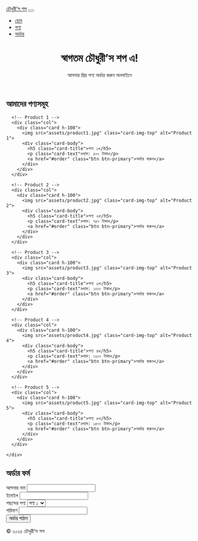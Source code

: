 <!doctype html>
<html lang="bn">
<head>
  <meta charset="utf-8">
  <meta name="viewport" content="width=device-width, initial-scale=1">
  <title>চৌধুরী’স শপ - Online Store</title>
  <link href="https://cdn.jsdelivr.net/npm/bootstrap@5.3.2/dist/css/bootstrap.min.css" rel="stylesheet">
  <link rel="stylesheet" href="style.css">
</head>
<body>

<nav class="navbar navbar-expand-lg navbar-dark bg-primary">
  <div class="container-fluid">
    <a class="navbar-brand" href="#">চৌধুরী’স শপ</a>
    <button class="navbar-toggler" type="button" data-bs-toggle="collapse" data-bs-target="#navbarNav">
      <span class="navbar-toggler-icon"></span>
    </button>
    <div class="collapse navbar-collapse" id="navbarNav">
      <ul class="navbar-nav ms-auto">
        <li class="nav-item"><a class="nav-link active" href="#">হোম</a></li>
        <li class="nav-item"><a class="nav-link" href="#products">পণ্য</a></li>
        <li class="nav-item"><a class="nav-link" href="#order">অর্ডার</a></li>
      </ul>
    </div>
  </div>
</nav>

<header class="text-center p-5 bg-light">
  <h1>স্বাগতম চৌধুরী’স শপ এ!</h1>
  <p>আপনার প্রিয় পণ্য অর্ডার করুন অনলাইনে</p>
</header>

<main class="container my-5">

  <section id="products">
    <h2 class="mb-4 text-center">আমাদের পণ্যসমূহ</h2>
    <div class="row row-cols-1 row-cols-md-3 g-4">

      <!-- Product 1 -->
      <div class="col">
        <div class="card h-100">
          <img src="assets/product1.jpg" class="card-img-top" alt="Product 1">
          <div class="card-body">
            <h5 class="card-title">পণ্য ১</h5>
            <p class="card-text">দাম: ৫০০ টাকা</p>
            <a href="#order" class="btn btn-primary">অর্ডার করুন</a>
          </div>
        </div>
      </div>

      <!-- Product 2 -->
      <div class="col">
        <div class="card h-100">
          <img src="assets/product2.jpg" class="card-img-top" alt="Product 2">
          <div class="card-body">
            <h5 class="card-title">পণ্য ২</h5>
            <p class="card-text">দাম: ৭৫০ টাকা</p>
            <a href="#order" class="btn btn-primary">অর্ডার করুন</a>
          </div>
        </div>
      </div>

      <!-- Product 3 -->
      <div class="col">
        <div class="card h-100">
          <img src="assets/product3.jpg" class="card-img-top" alt="Product 3">
          <div class="card-body">
            <h5 class="card-title">পণ্য ৩</h5>
            <p class="card-text">দাম: ১০০০ টাকা</p>
            <a href="#order" class="btn btn-primary">অর্ডার করুন</a>
          </div>
        </div>
      </div>

      <!-- Product 4 -->
      <div class="col">
        <div class="card h-100">
          <img src="assets/product4.jpg" class="card-img-top" alt="Product 4">
          <div class="card-body">
            <h5 class="card-title">পণ্য ৪</h5>
            <p class="card-text">দাম: ১২০০ টাকা</p>
            <a href="#order" class="btn btn-primary">অর্ডার করুন</a>
          </div>
        </div>
      </div>

      <!-- Product 5 -->
      <div class="col">
        <div class="card h-100">
          <img src="assets/product5.jpg" class="card-img-top" alt="Product 5">
          <div class="card-body">
            <h5 class="card-title">পণ্য ৫</h5>
            <p class="card-text">দাম: ১৫০০ টাকা</p>
            <a href="#order" class="btn btn-primary">অর্ডার করুন</a>
          </div>
        </div>
      </div>

    </div>
  </section>

  <section id="order" class="my-5">
    <h2 class="mb-4 text-center">অর্ডার ফর্ম</h2>
    <form action="https://formspree.io/f/yourformid" method="POST" class="mx-auto" style="max-width:500px;">
      <div class="mb-3">
        <label for="name" class="form-label">আপনার নাম</label>
        <input type="text" class="form-control" id="name" name="name" required>
      </div>
      <div class="mb-3">
        <label for="email" class="form-label">ইমেইল</label>
        <input type="email" class="form-control" id="email" name="_replyto" required>
      </div>
      <div class="mb-3">
        <label for="product" class="form-label">পছন্দের পণ্য</label>
        <select class="form-select" id="product" name="product" required>
          <option value="পণ্য ১">পণ্য ১</option>
          <option value="পণ্য ২">পণ্য ২</option>
          <option value="পণ্য ৩">পণ্য ৩</option>
          <option value="পণ্য ৪">পণ্য ৪</option>
          <option value="পণ্য ৫">পণ্য ৫</option>
        </select>
      </div>
      <div class="mb-3">
        <label for="quantity" class="form-label">পরিমাণ</label>
        <input type="number" class="form-control" id="quantity" name="quantity" min="1" required>
      </div>
      <button type="submit" class="btn btn-success w-100">অর্ডার পাঠান</button>
    </form>
  </section>

</main>

<footer class="text-center py-4 bg-primary text-white">
  © ২০২৫ চৌধুরী’স শপ
</footer>

<script src="https://cdn.jsdelivr.net/npm/bootstrap@5.3.2/dist/js/bootstrap.bundle.min.js"></script>
</body>
</html>
